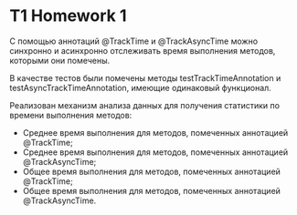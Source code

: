 # T1 Homework 1

С помощью аннотаций @TrackTime и @TrackAsyncTime можно синхронно и асинхронно отслеживать
время выполнения методов, которыми они помечены.

В качестве тестов были помечены методы testTrackTimeAnnotation и testAsyncTrackTimeAnnotation,
имеющие одинаковый функционал.

Реализован механизм анализа данных для получения статистики по времени выполнения методов:
- Среднее время выполнения для методов, помеченных аннотацией @TrackTime;
- Среднее время выполнения для методов, помеченных аннотацией @TrackAsyncTime;
- Общее время выполнения для методов, помеченных аннотацией @TrackTime;
- Общее время выполнения для методов, помеченных аннотацией @TrackAsyncTime.